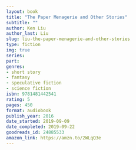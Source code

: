 ```yaml
---
layout: book
title: "The Paper Menagerie and Other Stories"
subtitle: ""
author: Ken Liu
author_last: Liu
slug: liu-the-paper-menagerie-and-other-stories
type: fiction
img: true
series: 
part: 
genres:
- short story
- fantasy
- speculative fiction
- science fiction
isbn: 9781481442541
rating: 5
pages: 450
format: audiobook
publish_year: 2016
date_started: 2019-09-09
date_completed: 2019-09-22
goodreads_id: 24885533
amazon_link: https://amzn.to/2WLqQ3e
---
```

